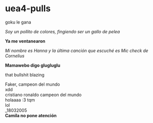 # uea4-pulls


goku le gana  

  
        
        
*Soy un pollito de colores, fingiendo ser un gallo de pelea*  


**Ya me ventanearon**

_Mi nombre es Hanna y la última canción que escuché es Mic check de Cornelius_  


**Mamawebo digo glugluglu**  

that bullshit blazing  


Faker, campeon del mundo  
xdd  
cristiano ronaldo campeon del mundo  
holaaaa :3 tqm  
lol  
_18032005  
**Camila no pone atención**
